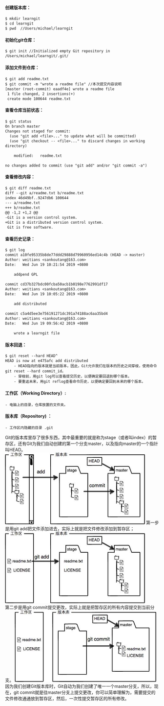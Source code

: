 #### 创建版本库：
	$ mkdir learngit
	$ cd learngit
	$ pwd  //Users/michael/learngit

#### 初始化git仓库：
	$ git init //Initialized empty Git repository in /Users/michael/learngit/.git/

#### 添加文件到仓库：
	$ git add readme.txt
	$ git commit -m "wrote a readme file" //本次提交内容说明
	[master (root-commit) eaadf4e] wrote a readme file
	 1 file changed, 2 insertions(+)
	 create mode 100644 readme.txt
	
#### 查看仓库当前状态：
	$ git status
	On branch master
	Changes not staged for commit:
	  (use "git add <file>..." to update what will be committed)
	  (use "git checkout -- <file>..." to discard changes in working directory)
	
		modified:   readme.txt
	
	no changes added to commit (use "git add" and/or "git commit -a")
	
#### 查看修改内容：
	$ git diff readme.txt 
	diff --git a/readme.txt b/readme.txt
	index 46d49bf..9247db6 100644
	--- a/readme.txt
	+++ b/readme.txt
	@@ -1,2 +1,2 @@
	-Git is a version control system.
	+Git is a distributed version control system.
	 Git is free software.
	
#### 查看历史记录：
	$ git log
	commit a10fe95335b8de77ddd29888d79960956ed14c4b (HEAD -> master)
	Author: weitians <sankoutang@163.com>
	Date:   Wed Jun 19 10:21:54 2019 +0800
	
	    addpend GPL
	
	commit cd37b327bdc00fcba50acb1b0198e7762991df17
	Author: weitians <sankoutang@163.com>
	Date:   Wed Jun 19 10:05:22 2019 +0800
	
	    add distributed
	
	commit c5a4d5ee3e756191271dc391a74188ac6aa35bd4
	Author: weitians <sankoutang@163.com>
	Date:   Wed Jun 19 09:56:42 2019 +0800
	
	    wrote a learngit file
	
#### 版本回退：
	$ git reset --hard HEAD^
	HEAD is now at e475afc add distributed
		- HEAD指向的版本就是当前版本，因此，Git允许我们在版本的历史之间穿梭，使用命令git reset --hard commit_id。
		- 穿梭前，用git log可以查看提交历史，以便确定要回退到哪个版本。
		- 要重返未来，用git reflog查看命令历史，以便确定要回到未来的哪个版本。
		
#### 工作区（Working Directory）:
	- 电脑上的目录，仓库放置的文件夹。
	
#### 版本库（Repository) ：
	- 工作区内隐藏的目录 .git 
 Git的版本库里存了很多东西，其中最重要的就是称为stage（或者叫index）的暂存区，还有Git为我们自动创建的第一个分支master，以及指向master的一个指针叫HEAD。
![Git](https://github.com/Weitians/notes/blob/master/imges/Git_1.jpg)
第一步是用git add把文件添加进去，实际上就是把文件修改添加到暂存区；
![Git](https://github.com/Weitians/notes/blob/master/imges/Git_2.jpg)	
第二步是用git commit提交更改，实际上就是把暂存区的所有内容提交到当前分支。
![Git](https://github.com/Weitians/notes/blob/master/imges/Git_32.jpg)
因为我们创建Git版本库时，Git自动为我们创建了唯一一个master分支，所以，现在，git commit就是往master分支上提交更改，你可以简单理解为，需要提交的文件修改通通放到暂存区，然后，一次性提交暂存区的所有修改。
